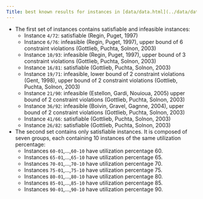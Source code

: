```yaml
---
Title: best known results for instances in [data/data.html](../data/data.txt.html)
---
```


  * The first set of instances contains satisfiable and infeasible instances:
    * Instance `4/72`: satisfiable (Regin, Puget, 1997)
    * Instance `6/76`: infeasible (Regin, Puget, 1997), upper bound of 6 constraint violations (Gottlieb, Puchta, Solnon, 2003)
    * Instance `10/93`: infeasible (Regin, Puget, 1997), upper bound of 3 constraint violations (Gottlieb, Puchta, Solnon, 2003)
    * Instance `16/81`: satisfiable (Gottlieb, Puchta, Solnon, 2003)
    * Instance `19/71`: infeasible, lower bound of 2 constraint violations (Gent, 1998), upper bound of 2 constraint violations (Gottlieb, Puchta, Solnon, 2003)
    * Instance `21/90`: infeasible (Estellon, Gardi, Nouioua, 2005) upper bound of 2 constraint violations (Gottlieb, Puchta, Solnon, 2003)
    * Instance `36/92`: infeasible (Boivin, Gravel, Gagnne, 2004), upper bound of 2 constraint violations (Gottlieb, Puchta, Solnon, 2003)
    * Instance `41/66`: satisfiable (Gottlieb, Puchta, Solnon, 2003)
    * Instance `26/82`: satisfiable (Gottlieb, Puchta, Solnon, 2003)
  * The second set contains only satisfiable instances. It is composed of seven groups, each containing 10 instances of the same utilization percentage:
    * Instances `60-01`,...,`60-10` have utilization percentage 60.
    * Instances `65-01`,...,`65-10` have utilization percentage 65.
    * Instances `70-01`,...,`70-10` have utilization percentage 70.
    * Instances `75-01`,...,`75-10` have utilization percentage 75.
    * Instances `80-01`,...,`80-10` have utilization percentage 80.
    * Instances `85-01`,...,`85-10` have utilization percentage 85.
    * Instances `90-01`,...,`90-10` have utilization percentage 90.
